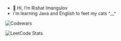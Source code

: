 - 👋 Hi, I’m  Rishat Imangulov
-  i'm learning Java and English to feet my cats  ^__^

![Codewars](https://github.r2v.ch/codewars?user=RishatImangulov&name=true&top_languages=true&stroke=%23b362ff)

![LeetCode Stats](https://leetcard.jacoblin.cool/gr40in?theme=nord&font=Numans)
